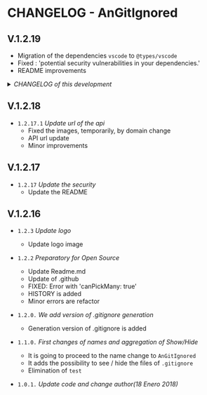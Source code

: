 # CHANGELOG - AnGitIgnored

## V.1.2.19

- Migration of the dependencies `vscode` to `@types/vscode`
- Fixed : 'potential security vulnerabilities in your dependencies.'
- README improvements

<details>
<summary><i>CHANGELOG of this development</i></summary>

- `1.2.19-DEV-01` : Repairs and improvements in package.json
  - `package.json` :
    - Commands :
      - (+) `update-vscode`
      - (+) `install-dev`
      - (+) `vsce:package`
      - (~) `vscode:prepublish`
      - (-) `test`
      - (-) `postinstall`
      - (-) `compile`
    - Dependencies :
      - Replacing `vscode` with `@types/vscode` ([_Deprecated, use @types/vscode and vscode-test instead_](https://github.com/Microsoft/vscode-extension-vscode#readme))
      - (-) `vsce`
  - `CHANGELOG` : improvements
  - `.vscodeignore`: improvements
- `1.2.19-DEV-02` : `README` improvements
  - (-) FEATURES
  - (-) History.md
  - Improvements in Readme.md

</details>

## V.1.2.18

- `1.2.17.1` _Update url of the api_
  - Fixed the images, temporarily, by domain change
  - API url update
  - Minor improvements

## V.1.2.17

- `1.2.17` _Update the security_
  - Update the README

## V.1.2.16

- `1.2.3` _Update logo_
  - Update logo image

- `1.2.2` _Preparatory for Open Source_
  - Update Readme.md
  - Update of .github
  - FIXED: Error with 'canPickMany: true'
  - HISTORY is added
  - Minor errors are refactor

- `1.2.0.` _We add version of .gitignore generation_
  - Generation version of .gitignore is added

- `1.1.0.` _First changes of names and aggregation of Show/Hide_
  - It is going to proceed to the name change to `AnGitIgnored`
  - It adds the possibility to see / hide the files of `.gitignore`
  - Elimination of `test`

- `1.0.1.` _Update code and change author(18 Enero 2018)_
